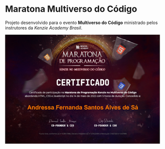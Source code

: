 # Maratona Multiverso do Código

Projeto desenvolvido para o evento **Multiverso do Código** ministrado pelos instrutores da *Kenzie Academy Brasil*.

<img src="certificado/kenzie2.png" width="700px">